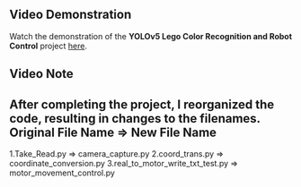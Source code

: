 ## Video Demonstration

Watch the demonstration of the **YOLOv5 Lego Color Recognition and Robot Control** project [here](https://youtu.be/0idIP3sX8TI).


## Video Note

After completing the project, I reorganized the code, resulting in changes to the filenames. 
Original File Name              =>              New File Name
---------------------------------------------------------------------------------------------
1.Take_Read.py                    =>             camera_capture.py
2.coord_trans.py                  =>          coordinate_conversion.py
3.real_to_motor_write_txt_test.py =>          motor_movement_control.py
